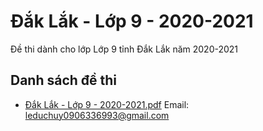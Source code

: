 # Đắk Lắk - Lớp 9 - 2020-2021

Đề thi dành cho lớp Lớp 9 tỉnh Đắk Lắk năm 2020-2021

## Danh sách đề thi

- [Đắk Lắk - Lớp 9 - 2020-2021.pdf](Đắk%20Lắk%20-%20Lớp%209%20-%202020-2021.pdf)
Email: leduchuy0906336993@gmail.com

